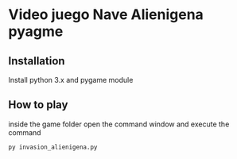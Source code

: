 # Video juego Nave Alienigena pyagme

## Installation

Install python 3.x and pygame module

## How to play
inside the game folder open the command window and execute the command
```sh
py invasion_alienigena.py
```
